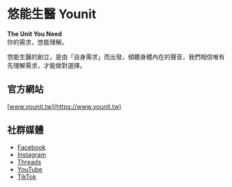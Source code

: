 # 悠能生醫 Younit

**The Unit You Need**  
你的需求，悠能理解。

悠能生醫的創立，是由「自身需求」而出發，傾聽身體內在的聲音，我們相信唯有先理解需求，才能做對選擇。

## 官方網站  
[www.younit.tw](https://www.younit.tw)  

## 社群媒體  
- [Facebook](https://www.facebook.com/younit.tw)  
- [Instagram](https://www.instagram.com/younit.tw)  
- [Threads](https://threads.net/@younit.tw)  
- [YouTube](https://youtube.com/@younit_tw)  
- [TikTok](https://tiktok.com/@younit.tw)

